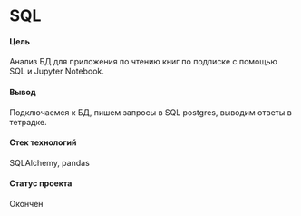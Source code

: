 # SQL 

#### Цель

Анализ БД для приложения по чтению книг по подписке с помощью SQL и Jupyter Notebook. 

#### Вывод
Подключаемся к БД, пишем запросы в  SQL postgres, выводим ответы в тетрадке.

#### Стек технологий
SQLAlchemy, pandas

#### Статус проекта

Окончен
